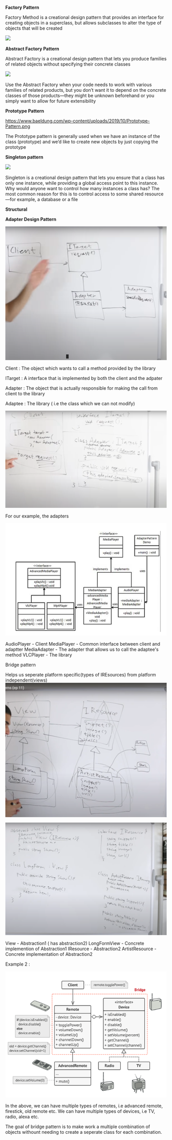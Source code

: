 **Factory Pattern** 

Factory Method is a creational design pattern that provides an interface for creating objects in a superclass, but allows subclasses to alter the type of objects that will be created

![](C:/Users/abhis/AppData/Local/Temp/factory_design_pattern_base.webp)


**Abstract Factory Pattern**

Abstract Factory is a creational design pattern that lets you produce families of related objects without specifying their concrete classes

![](C:/Users/abhis/AppData/Local/Temp/abstract_factory_design_pattern_result.webp)

Use the Abstract Factory when your code needs to work with various families of related products, but you don’t want it to depend on the concrete classes of those products—they might be unknown beforehand or you simply want to allow for future extensibility

**Prototype Pattern**

https://www.baeldung.com/wp-content/uploads/2019/10/Prototype-Pattern.png

The Prototype pattern is generally used when we have an instance of the class (prototype) and we’d like to create new objects by just copying the prototype

**Singleton pattern**

![](C:/Users/abhis/AppData/Local/Temp/singleton_pattern_uml_diagram.jpg)

Singleton is a creational design pattern that lets you ensure that a class has only one instance, while providing a global access point to this instance.
Why would anyone want to control how many instances a class has? The most common reason for this is to control access to some shared resource—for example, a database or a file

**Structural**

**Adapter Design Pattern**

![img_1.png](../../resources/img_1.png)

Client : The object which wants to call a method provided by the library

ITarget : A interface that is implemented by both the client and the adpater

Adapter : The object that is actually responsible for making the call from client to the library

Adaptee : The library ( i.e the class which we can not modify)

![img.png](../../resources/img.png)

For our example, the adapters

![img_2.png](../../resources/img_2.png)

AudioPlayer - Client
MediaPlayer - Common interface between client and adaptter
MediaAdapter - The adapter that allows us to call the adaptee's method
VLCPlayer - The library


Bridge pattern

Helps us seperate platform specific(types of IREsources) from platform independent(views)
![img_4.png](../../resources/img_4.png)

![img_3.png](../../resources/img_3.png)

View - Abstraction1 ( has abstraction2)
LongFormView - Concrete implemention of Abstraction1
IResource - Abstraction2
ArtistResource - Concrete implementation of Abstraction2

Example 2 :

![img_5.png](../../resources/img_5.png)

In the above, we can have multiple types of remotes, i.e advanced remote, firestick, old remote etc. 
We can have multiple types of devices, i.e TV, radio, alexa etc. 

The goal of bridge pattern is to make work a multiple combination of objects withount needing
to create a seperate class for each combination. 